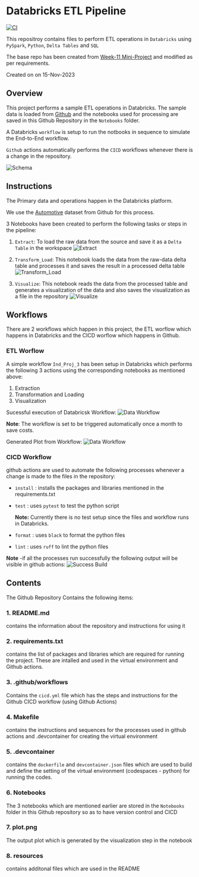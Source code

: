 # Databricks ETL Pipeline

[![CI](https://github.com/nogibjj/IDS-706_rg361_ind-proj-3/actions/workflows/cicd.yml/badge.svg)](https://github.com/nogibjj/IDS-706_rg361_ind-proj-3/actions/workflows/cicd.yml)

This repositroy contains files to perform ETL operations in ``Databricks`` using ``PySpark``, ``Python``, ``Delta Tables``  and ``SQL``

The base repo has been created from [Week-11 Mini-Project](https://github.com/nogibjj/IDS-706_rg361_week-11) and modified as per requirements.

Created on on 15-Nov-2023

## Overview

This project performs a sample ETL operations in Databricks.
The sample data is loaded from [Github]("https://github.com/Opensourcefordatascience/Data-sets/raw/master/automotive_data.csv") and the notebooks used for processing are saved in this Github Repository in the ``Notebooks`` folder.

A Databricks ``workflow`` is setup to run the notbooks in sequence to simulate the End-to-End workflow.

``Github`` actions automatically performs the ``CICD`` workflows whenever there is a change in the repository.

![Schema](resources/Schema.png)

## Instructions

The Primary data and operations happen in the Databricks platform.

We use the [Automotive]("https://github.com/Opensourcefordatascience/Data-sets/raw/master/automotive_data.csv") dataset from Github for this process.

3 Notebooks have been created to perform the following tasks or steps in the pipeline:

1. ``Extract``: To load the raw data from the source and save it as a ``Delta Table`` in the workspace
![Extract](resources/nb_Extract.png)

2. ``Transform_Load``: This notebook loads the data from the raw-data delta table and processes it and saves the result in a processed delta table
![Transform_Load](resources/nb_Transform_Load.png)

3. ``Visualize``: This notebook reads the data from the processed table and generates a visualization of the data and also saves the visualization as a file in the repository
![Visualize](resources/nb_Visualize.png)


## Workflows
There are 2 workflows which happen in this project, the ETL worflow which happens in Databricks and the CICD worflow which happens in Github.

### ETL Worflow
A simple workflow ``Ind_Proj_3`` has been setup in Databricks which performs the following 3 actions using the corresponding notebooks as mentioned above:
1. Extraction
2. Transformation and Loading
3. Visualization

Sucessful execution of Databricsk Workflow:
![Data Workflow](resources/workflow.png)

**Note**: The workflow is set to be triggered automatically once a month to save costs.

Generated Plot from Workflow:
![Data Workflow](plot.png)


### CICD Workflow
github actions are used to automate the following processes whenever a change is made to the files in the repository:
   - ``install`` : installs the packages and libraries mentioned in the requirements.txt
   - ``test`` : uses ``pytest`` to test the python script
      
      **Note:** Currently there is no test setup since the files and workflow runs in Databricks.
     
   - ``format`` : uses ``black`` to format the python files
   - ``lint`` : uses ``ruff`` to lint the python files

**Note** -if all the processes run successfully the following output will be visible in github actions:
   ![Success Build](resources/build.png)

   
## Contents
The Github Repository Contains the following items:

### 1. README.md
   contains the information about the repository and instructions for using it
   
### 2. requirements.txt
   contains the list of packages and libraries which are required for running the project. These are intalled and used in the virtual environment and Github actions.
   
### 3. .github/workflows
  Contains the ``cicd.yml`` file which has the steps and instructions for the Github CICD workflow (using Github Actions)
 
### 4. Makefile
   contains the instructions and sequences for the processes used in github actions and .devcontainer for creating the virtual environment
   
### 5. .devcontainer
   contains the ``dockerfile`` and ``devcontainer.json`` files which are used to build and define the setting of the virtual environment (codespaces - python) for running the codes.

### 6. Notebooks
   The 3 notebooks which are mentioned earlier are stored in the ``Notebooks`` folder in this Github repository so as to have version control and CICD

### 7. plot.png
   The output plot which is generated by the visualization step in the notebook

### 8. resources 
   contains additonal files which are used in the README




  
